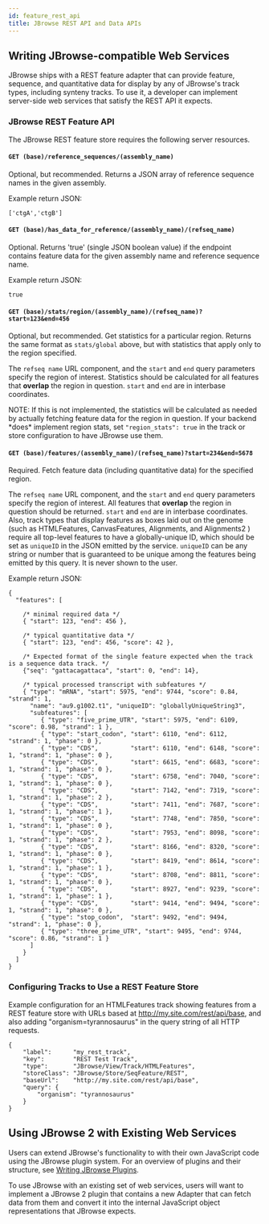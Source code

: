 ```yaml
---
id: feature_rest_api
title: JBrowse REST API and Data APIs
---
```


## Writing JBrowse-compatible Web Services

JBrowse ships with a REST feature adapter that can provide feature, sequence,
and quantitative data for display by any of JBrowse's track types, including
synteny tracks. To use it, a developer can implement server-side web services
that satisfy the REST API it expects.

### JBrowse REST Feature API

The JBrowse REST feature store requires the following server resources.

#### `GET (base)/reference_sequences/(assembly_name)`

Optional, but recommended. Returns a JSON array of reference sequence names in
the given assembly.

Example return JSON:

    ['ctgA','ctgB']

#### `GET (base)/has_data_for_reference/(assembly_name)/(refseq_name)`

Optional. Returns 'true' (single JSON boolean value) if the endpoint contains
feature data for the given assembly name and reference sequence name.

Example return JSON:

    true

#### `GET (base)/stats/region/(assembly_name)/(refseq_name)?start=123&end=456`

Optional, but recommended. Get statistics for a particular region. Returns the
same format as `stats/global` above, but with statistics that apply only to the
region specified.

The `refseq name` URL component, and the `start` and `end` query parameters
specify the region of interest. Statistics should be calculated for all features
that **overlap** the region in question. `start` and `end` are in interbase
coordinates.

NOTE: If this is not implemented, the statistics will be calculated as needed by
actually fetching feature data for the region in question. If your backend
\*does\* implement region stats, set `"region_stats": true` in the track or
store configuration to have JBrowse use them.

#### `GET (base)/features/(assembly_name)/(refseq_name)?start=234&end=5678`

Required. Fetch feature data (including quantitative data) for the specified
region.

The `refseq name` URL component, and the `start` and `end` query parameters
specify the region of interest. All features that **overlap** the region in
question should be returned. `start` and `end` are in interbase coordinates.
Also, track types that display features as boxes laid out on the genome (such as
HTMLFeatures, CanvasFeatures, Alignments, and Alignments2 ) require all
top-level features to have a globally-unique ID, which should be set as
`uniqueID` in the JSON emitted by the service. `uniqueID` can be any string or
number that is guaranteed to be unique among the features being emitted by this
query. It is never shown to the user.

Example return JSON:

    {
      "features": [

        /* minimal required data */
        { "start": 123, "end": 456 },

        /* typical quantitative data */
        { "start": 123, "end": 456, "score": 42 },

        /* Expected format of the single feature expected when the track is a sequence data track. */
        {"seq": "gattacagattaca", "start": 0, "end": 14},

        /* typical processed transcript with subfeatures */
        { "type": "mRNA", "start": 5975, "end": 9744, "score": 0.84, "strand": 1,
          "name": "au9.g1002.t1", "uniqueID": "globallyUniqueString3",
          "subfeatures": [
             { "type": "five_prime_UTR", "start": 5975, "end": 6109, "score": 0.98, "strand": 1 },
             { "type": "start_codon", "start": 6110, "end": 6112, "strand": 1, "phase": 0 },
             { "type": "CDS",         "start": 6110, "end": 6148, "score": 1, "strand": 1, "phase": 0 },
             { "type": "CDS",         "start": 6615, "end": 6683, "score": 1, "strand": 1, "phase": 0 },
             { "type": "CDS",         "start": 6758, "end": 7040, "score": 1, "strand": 1, "phase": 0 },
             { "type": "CDS",         "start": 7142, "end": 7319, "score": 1, "strand": 1, "phase": 2 },
             { "type": "CDS",         "start": 7411, "end": 7687, "score": 1, "strand": 1, "phase": 1 },
             { "type": "CDS",         "start": 7748, "end": 7850, "score": 1, "strand": 1, "phase": 0 },
             { "type": "CDS",         "start": 7953, "end": 8098, "score": 1, "strand": 1, "phase": 2 },
             { "type": "CDS",         "start": 8166, "end": 8320, "score": 1, "strand": 1, "phase": 0 },
             { "type": "CDS",         "start": 8419, "end": 8614, "score": 1, "strand": 1, "phase": 1 },
             { "type": "CDS",         "start": 8708, "end": 8811, "score": 1, "strand": 1, "phase": 0 },
             { "type": "CDS",         "start": 8927, "end": 9239, "score": 1, "strand": 1, "phase": 1 },
             { "type": "CDS",         "start": 9414, "end": 9494, "score": 1, "strand": 1, "phase": 0 },
             { "type": "stop_codon",  "start": 9492, "end": 9494,             "strand": 1, "phase": 0 },
             { "type": "three_prime_UTR", "start": 9495, "end": 9744, "score": 0.86, "strand": 1 }
          ]
        }
      ]
    }

### Configuring Tracks to Use a REST Feature Store

Example configuration for an HTMLFeatures track showing features from a REST
feature store with URLs based at http://my.site.com/rest/api/base, and also
adding "organism=tyrannosaurus" in the query string of all HTTP requests.

    {
        "label":      "my_rest_track",
        "key":        "REST Test Track",
        "type":       "JBrowse/View/Track/HTMLFeatures",
        "storeClass": "JBrowse/Store/SeqFeature/REST",
        "baseUrl":    "http://my.site.com/rest/api/base",
        "query": {
            "organism": "tyrannosaurus"
        }
    }

## Using JBrowse 2 with Existing Web Services

Users can extend JBrowse's functionality to with their own JavaScript code using
the JBrowse plugin system. For an overview of plugins and their structure, see
[Writing JBrowse Plugins](#writing-jbrowse-plugins 'wikilink').

To use JBrowse with an existing set of web services, users will want to
implement a JBrowse 2 plugin that contains a new Adapter that can fetch data
from them and convert it into the internal JavaScript object representations
that JBrowse expects.
